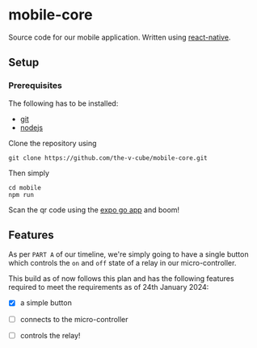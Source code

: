 # mobile-core

Source code for our mobile application. Written using [react-native](https://reactnative.dev/).

## Setup

### Prerequisites
The following has to be installed:
- [git](https://git-scm.com/downloads)
- [nodejs](https://nodejs.org/en/download)

Clone the repository using
```
git clone https://github.com/the-v-cube/mobile-core.git
```
Then simply
```
cd mobile
npm run
```
Scan the qr code using the [expo go app](https://expo.dev/client) and boom!

## Features
As per `PART A` of our timeline, we're simply going to have a single button which controls the `on` and `off` state of a relay in our micro-controller.

This build as of now follows this plan and has the following features required to meet the requirements as of 24th January 2024:

- [x] a simple button
- [ ] connects to the micro-controller
- [ ] controls the relay!

